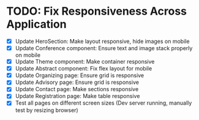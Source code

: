 # TODO: Fix Responsiveness Across Application

- [x] Update HeroSection: Make layout responsive, hide images on mobile
- [x] Update Conference component: Ensure text and image stack properly on mobile
- [x] Update Theme component: Make container responsive
- [x] Update Abstract component: Fix flex layout for mobile
- [x] Update Organizing page: Ensure grid is responsive
- [x] Update Advisory page: Ensure grid is responsive
- [x] Update Contact page: Make sections responsive
- [x] Update Registration page: Make table responsive
- [x] Test all pages on different screen sizes (Dev server running, manually test by resizing browser)
